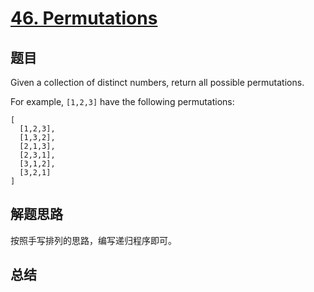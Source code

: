 # [46. Permutations](https://leetcode.com/problems/permutations/)

## 题目
Given a collection of distinct numbers, return all possible permutations.

For example,
`[1,2,3]` have the following permutations:
```
[
  [1,2,3],
  [1,3,2],
  [2,1,3],
  [2,3,1],
  [3,1,2],
  [3,2,1]
]
```

## 解题思路
按照手写排列的思路，编写递归程序即可。

## 总结
